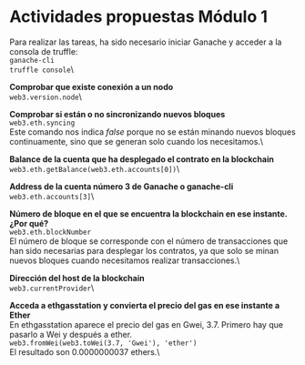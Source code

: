 # Actividades propuestas Módulo 1

Para realizar las tareas, ha sido necesario iniciar Ganache y acceder a la consola de truffle:\
`ganache-cli`\
`truffle console`\

**Comprobar que existe conexión a un nodo**\
`web3.version.node`\

**Comprobar si están o no sincronizando nuevos bloques**\
`web3.eth.syncing`\
Este comando nos indica _false_ porque no se están minando nuevos bloques continuamente, sino que se generan solo cuando los necesitamos.\

**Balance de la cuenta que ha desplegado el contrato en la blockchain**\
`web3.eth.getBalance(web3.eth.accounts[0])`\

**Address de la cuenta número 3 de Ganache o ganache-cli**\
`web3.eth.accounts[3]`\

**Número de bloque en el que se encuentra la blockchain en ese instante. ¿Por qué?**\
`web3.eth.blockNumber`\
El número de bloque se corresponde con el número de transacciones que han sido necesarias para desplegar los contratos, ya que solo se minan nuevos bloques cuando necesitamos realizar transacciones.\

**Dirección del host de la blockchain**\
`web3.currentProvider`\

**Acceda a ethgasstation y convierta el precio del gas en ese instante a Ether**\
En ethgasstation aparece el precio del gas en Gwei, 3.7. Primero hay que pasarlo a Wei y después a ether.\
`web3.fromWei(web3.toWei(3.7, 'Gwei'), 'ether')`\
El resultado son 0.0000000037 ethers.\
